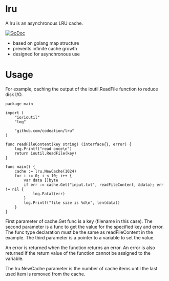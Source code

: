 # lru
A lru is an asynchronous LRU cache. 

[![GoDoc](https://godoc.org/github.com/codeation/lru?status.svg)](https://godoc.org/github.com/codeation/lru)

- based on golang map structure
- prevents infinite cache growth
- designed for asynchronous use

# Usage

For example, caching the output of the ioutil.ReadFile function to reduce disk I/O.

```
package main

import (
	"io/ioutil"
	"log"

	"github.com/codeation/lru"
)

func readFileContent(key string) (interface{}, error) {
	log.Printf("read once\n")
	return ioutil.ReadFile(key)
}

func main() {
	cache := lru.NewCache(1024)
	for i := 0; i < 10; i++ {
		var data []byte
		if err := cache.Get("input.txt", readFileContent, &data); err != nil {
			log.Fatal(err)
		}
		log.Printf("file size is %d\n", len(data))
	}
}
```

First parameter of cache.Get func is a key (filename in this case). The second parameter is a func to get the value for the specified key and error. The func type declaration must be the same as readFileContent in the example. The third parameter is a pointer to a variable to set the value.

An error is returned when the function returns an error. An error is also returned if the return value of the function cannot be assigned to the variable.

The lru.NewCache parameter is the number of cache items until the last used item is removed from the cache.
